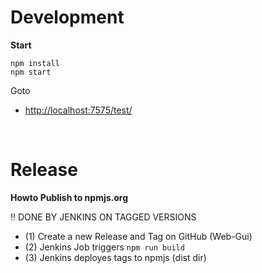 # Development


**Start**
```
npm install
npm start
```

Goto

 * [http://localhost:7575/test/](http://localhost:7575/test/)


&nbsp;

# Release

**Howto Publish to npmjs.org**

:bangbang: DONE BY JENKINS ON TAGGED VERSIONS

 * (1) Create a new Release and Tag on GitHub (Web-Gui)
 * (2) Jenkins Job triggers `npm run build`
 * (3) Jenkins deployes tags to npmjs (dist dir)
